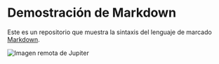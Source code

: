 # Demostración de Markdown
Este es un repositorio que muestra la sintaxis del lenguaje de marcado [Markdown](https://en.wikipedia.org/wiki/Markdown).

![Imagen remota de Jupiter](https://upload.wikimedia.org/wikipedia/commons/thumb/f/fe/Jupiter_and_the_Galilean_Satellites.jpg/800px-Jupiter_and_the_Galilean_Satellites.jpg)

